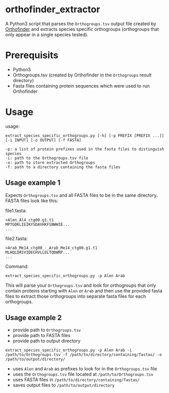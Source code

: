 # orthofinder_extractor
A Python3 script that parses the `Orthogroups.tsv` output file created by [Orthofinder](https://github.com/davidemms/OrthoFinder) and extracts species specific orthogroups (orthogroups that only appear in a single species tested).


# Prerequisits
- Python3
- Orthogroups.tsv (created by Orthofinder in the `Orthogroups` result directory)
- Fasta files containing protein sequences which were used to run Orthofinder


# Usage

usage: 
```
extract_species_specific_orthogroups.py [-h] [-p PREFIX [PREFIX ...]] [-i INPUT] [-o OUTPUT] [-f FASTA]

-p: a list of protein prefixes used in the fasta files to distinguish species
-i: path to the Orthogroups.tsv file
-o: path to store extracted Orthogroups
-f: path to a directory containing the fasta files
```

## Usage example 1
Expects `Orthogroups.tsv` and all FASTA files to be in the same directory.  
FASTA files look like this:  

file1.fasta:
```
>Alen_Al4_ctg00.g1.t1
MPTGDKLIEIKYSDAVHKFSNWWIE...
...
```
file2.fasta:
```
>Arab_Me14_ctg00_-_Arab_Me14_ctg00.g1.t1
MLHQLDRIVIDECHVLLELTQDWRP...
...
```
Command:
```
extract_species_specific_orthogroups.py -p Alen Arab
```
This will parse your `Orthogroups.tsv` and look for orthogroups that only contain proteins starting with `Alen` or `Arab` and then use the provided fasta files to extract those orthogroups into separate fasta files for each orthogroups.

## Usage example 2
- provide path to `Orthogroups.tsv`
- provide path to FASTA files
- provide path to output directory

```
extract_species_specific_orthogroups.py -p Alen Arab -i /path/to/Orthogroups.tsv -f /path/to/directory/containing/fastas/ -o /path/to/output/directory/
```
- uses `Alen` and `Arab` as prefixes to look for in the `Orthogroups.tsv` file
- uses the `Orthogroups.tsv` file located at `/path/to/Orthogroups.tsv`
- uses FASTA files in `/path/to/directory/containing/fastas/`
- saves output files to `/path/to/output/directory`
